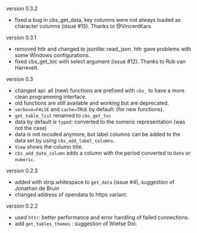 version 0.3.2
- fixed a bug in cbs_get_data, key columns were not always loaded as character columns (issue #15). Thanks 
to @VincentKars

version 0.3.1
- removed httr and changed to jsonlite::read_json. httr gave problems with some Windows configurations.
- fixed cbs_get_toc with select argument (issue #12). Thanks to Rob van Harrevelt.

version 0.3

- changed api: all (new) functions are prefixed with `cbs_` to have a more clean programming interface. 
- old functions are still available and working but are deprecated.
- `verbose=FALSE` and `cache=TRUE` by default: (for new functions).
- `get_table_list` renamed to `cbs_get_toc`
- data by default is `typed`: converted to the numeric representation (was not the case)
- data is not recoded anymore, but label columns can be added to the data set by using `cbs_add_label_columns`.
- `View` shows the column title.
- `cbs_add_date_column` adds a column with the period converted to `Date` or `numeric`.

version 0.2.3

- added with strip.whitespace to `get_data` (issue #4), suggestion of Jonathan de Bruin
- changed address of opendata to https variant.

version 0.2.2

- used `httr`: better performance and error handling of failed connections.
- add `get_tables_themes` : suggestion of Wietse Dol.